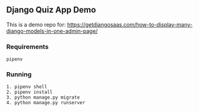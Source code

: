 ## Django Quiz App Demo

This is a demo repo for: https://getdjangosaas.com/how-to-display-many-django-models-in-one-admin-page/

### Requirements

```
pipenv
```

### Running

```
1. pipenv shell
2. pipenv install
3. python manage.py migrate
4. python manage.py runserver
```
